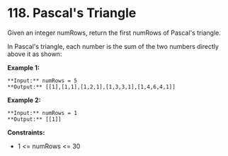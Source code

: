 # 118. Pascal's Triangle

Given an integer numRows, return the first numRows of Pascal's triangle.

In Pascal's triangle, each number is the sum of the two numbers directly above it as shown:

**Example 1:**
```
**Input:** numRows = 5
**Output:** [[1],[1,1],[1,2,1],[1,3,3,1],[1,4,6,4,1]]
```

**Example 2:**
```
**Input:** numRows = 1
**Output:** [[1]]
```

**Constraints:**

- 1 <= numRows <= 30

 
